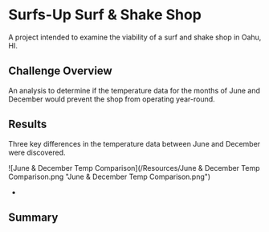 # Surfs-Up Surf & Shake Shop
A project intended to examine the viability of a surf and shake shop in Oahu, HI.
## Challenge Overview
An analysis to determine if the temperature data for the months of June and December would prevent the shop from operating year-round.
## Results
Three key differences in the temperature data between June and December were discovered.

![June & December Temp Comparison](/Resources/June & December Temp Comparison.png "June & December Temp Comparison.png")

- 
## Summary

